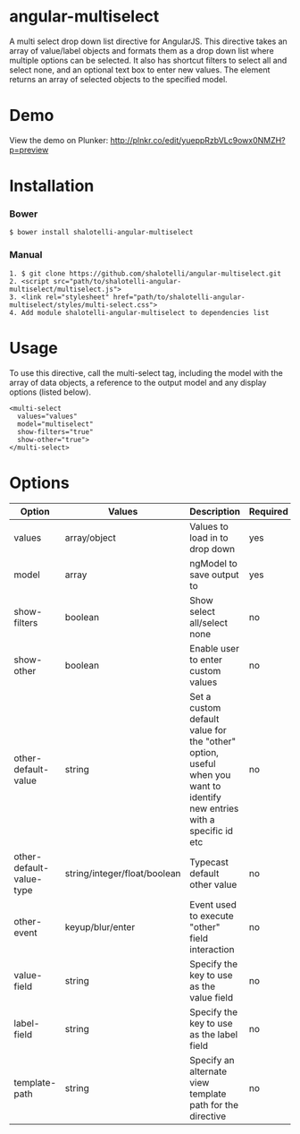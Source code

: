 angular-multiselect
===================

A multi select drop down list directive for AngularJS. This directive takes an array of value/label objects and formats them as a drop down list where multiple options can be selected. It also has shortcut filters to select all and select none, and an optional text box to enter new values. The element returns an array of selected objects to the specified model.

# Demo

View the demo on Plunker: http://plnkr.co/edit/yueppRzbVLc9owx0NMZH?p=preview

# Installation

### Bower
```
$ bower install shalotelli-angular-multiselect
```

### Manual
```
1. $ git clone https://github.com/shalotelli/angular-multiselect.git
2. <script src="path/to/shalotelli-angular-multiselect/multiselect.js">
3. <link rel="stylesheet" href="path/to/shalotelli-angular-multiselect/styles/multi-select.css">
4. Add module shalotelli-angular-multiselect to dependencies list
```

# Usage

To use this directive, call the multi-select tag, including the model with the array of data objects, a reference to the output model and any display options (listed below).

```
<multi-select
  values="values"
  model="multiselect"
  show-filters="true"
  show-other="true">
</multi-select>
```

# Options

| Option | Values | Description | Required | Default Value |
|--------|--------|-------------|----------|---------------|
| values | array/object | Values to load in to drop down | yes | - |
| model | array | ngModel to save output to | yes | - |
| show-filters | boolean | Show select all/select none | no | true |
| show-other | boolean | Enable user to enter custom values | no | false |
| other-default-value | string | Set a custom default value for the "other" option, useful when you want to identify new entries with a specific id etc | no | _label value_ |
| other-default-value-type | string/integer/float/boolean | Typecast default other value | no | string |
| other-event | keyup/blur/enter | Event used to execute "other" field interaction | no | keyup |
| value-field | string | Specify the key to use as the value field | no | value |
| label-field | string | Specify the key to use as the label field | no | label |
| template-path | string | Specify an alternate view template path for the directive | no | bower_components/shalotelli-angular-multiselect/views/directives/multi-select.html |
